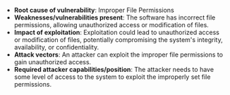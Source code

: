 - **Root cause of vulnerability**: Improper File Permissions
- **Weaknesses/vulnerabilities present**: The software has incorrect file permissions, allowing unauthorized access or modification of files.
- **Impact of exploitation**: Exploitation could lead to unauthorized access or modification of files, potentially compromising the system's integrity, availability, or confidentiality.
- **Attack vectors**: An attacker can exploit the improper file permissions to gain unauthorized access.
- **Required attacker capabilities/position**: The attacker needs to have some level of access to the system to exploit the improperly set file permissions.